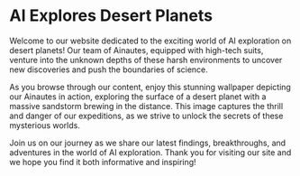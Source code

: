 <!--
Write me markdown content of website with wallpaper:

"A group of Ainautes in high-tech suits exploring the surface of a desert planet, with a massive sandstorm brewing in the distance."

The header of the page should not be copy of the text but rather a real content of the website which is using this wallpaper.
-->

<!--font:Montserrat-->

# AI Explores Desert Planets

Welcome to our website dedicated to the exciting world of AI exploration on desert planets! Our team of Ainautes, equipped with high-tech suits, venture into the unknown depths of these harsh environments to uncover new discoveries and push the boundaries of science.

As you browse through our content, enjoy this stunning wallpaper depicting our Ainautes in action, exploring the surface of a desert planet with a massive sandstorm brewing in the distance. This image captures the thrill and danger of our expeditions, as we strive to unlock the secrets of these mysterious worlds.

Join us on our journey as we share our latest findings, breakthroughs, and adventures in the world of AI exploration. Thank you for visiting our site and we hope you find it both informative and inspiring!
